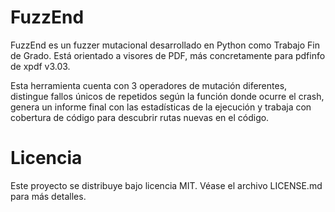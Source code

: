 # FuzzEnd
FuzzEnd es un fuzzer mutacional desarrollado en Python como Trabajo Fin de Grado. Está orientado a visores de PDF, más concretamente para pdfinfo de xpdf v3.03. 

Esta herramienta cuenta con 3 operadores de mutación diferentes, distingue fallos únicos de repetidos según la función donde ocurre el crash, genera un informe final con las estadísticas de la ejecución y trabaja con cobertura de código para descubrir rutas nuevas en el código.

# Licencia
Este proyecto se distribuye bajo licencia MIT. Véase el archivo LICENSE.md para más detalles.
